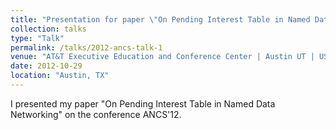 ```yaml
---
title: "Presentation for paper \"On Pending Interest Table in Named Data Networking\" on ANCS'12"
collection: talks
type: "Talk"
permalink: /talks/2012-ancs-talk-1
venue: "AT&T Executive Education and Conference Center | Austin UT | USA"
date: 2012-10-29
location: "Austin, TX"
---
```


I presented my paper "On Pending Interest Table in Named Data Networking" on the conference ANCS'12.
